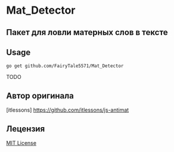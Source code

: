 # Mat_Detector
## Пакет для ловли матерных слов в тексте

## Usage
```
go get github.com/FairyTale5571/Mat_Detector
```

TODO

## Автор оригинала
[itlessons] https://github.com/itlessons/js-antimat
## Лецензия
[MIT License](http://www.opensource.org/licenses/mit-license.php)